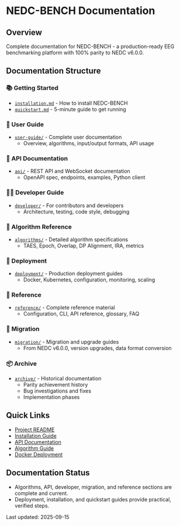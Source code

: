 # NEDC-BENCH Documentation

## Overview

Complete documentation for NEDC-BENCH - a production-ready EEG benchmarking platform with 100% parity to NEDC v6.0.0.

## Documentation Structure

### 📚 Getting Started
- [`installation.md`](installation.md) - How to install NEDC-BENCH
- [`quickstart.md`](quickstart.md) - 5-minute guide to get running

### 👤 User Guide
- [`user-guide/`](user-guide/) - Complete user documentation
  - Overview, algorithms, input/output formats, API usage

### 🔌 API Documentation
- [`api/`](api/) - REST API and WebSocket documentation
  - OpenAPI spec, endpoints, examples, Python client

### 🧑‍💻 Developer Guide
- [`developer/`](developer/) - For contributors and developers
  - Architecture, testing, code style, debugging

### 🧮 Algorithm Reference
- [`algorithms/`](algorithms/) - Detailed algorithm specifications
  - TAES, Epoch, Overlap, DP Alignment, IRA, metrics

### 🚀 Deployment
- [`deployment/`](deployment/) - Production deployment guides
  - Docker, Kubernetes, configuration, monitoring, scaling

### 📖 Reference
- [`reference/`](reference/) - Complete reference material
  - Configuration, CLI, API reference, glossary, FAQ

### 🔄 Migration
- [`migration/`](migration/) - Migration and upgrade guides
  - From NEDC v6.0.0, version upgrades, data format conversion

### 📦 Archive
- [`archive/`](archive/) - Historical documentation
  - Parity achievement history
  - Bug investigations and fixes
  - Implementation phases

## Quick Links

- [Project README](../README.md)
- [Installation Guide](installation.md)
- [API Documentation](api/endpoints.md)
- [Algorithm Guide](algorithms/overview.md)
- [Docker Deployment](deployment/docker.md)

## Documentation Status

- Algorithms, API, developer, migration, and reference sections are complete and current.
- Deployment, installation, and quickstart guides provide practical, verified steps.

Last updated: 2025-09-15

